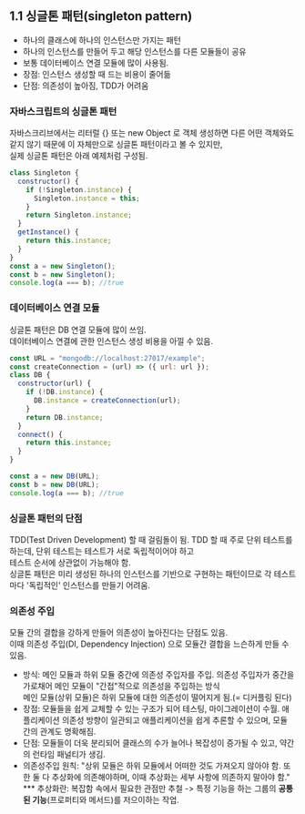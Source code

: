 ## 1.1 싱글톤 패턴(singleton pattern)

- 하나의 클래스에 하나의 인스턴스만 가지는 패턴<br />
- 하나의 인스턴스를 만들어 두고 해당 인스턴스를 다른 모듈들이 공유<br />
- 보통 데이터베이스 연결 모듈에 많이 사용됨.<br />
- 장점: 인스턴스 생성할 때 드는 비용이 줄어듦<br />
- 단점: 의존성이 높아짐, TDD가 어려움<br />

### 자바스크립트의 싱글톤 패턴

자바스크리브에서는 리터럴 {} 또는 new Object 로 객체 생성하면 다른 어떤 객체와도 같지 않기 때문에 이 자체만으로 싱글톤 패턴이라고 볼 수 있지만,<br />
실제 싱글톤 패턴은 아래 예제처럼 구성됨.

```js
class Singleton {
  constructor() {
    if (!Singleton.instance) {
      Singleton.instance = this;
    }
    return Singleton.instance;
  }
  getInstance() {
    return this.instance;
  }
}
const a = new Singleton();
const b = new Singleton();
console.log(a === b); //true
```

### 데이터베이스 연결 모듈

싱글톤 패턴은 DB 연결 모듈에 많이 쓰임.<br />
데이터베이스 연결에 관한 인스턴스 생성 비용을 아낄 수 있음.<br />

```js
const URL = "mongodb://localhost:27017/example";
const createConnection = (url) => ({ url: url });
class DB {
  constructor(url) {
    if (!DB.instance) {
      DB.instance = createConnection(url);
    }
    return DB.instance;
  }
  connect() {
    return this.instance;
  }
}

const a = new DB(URL);
const b = new DB(URL);
console.log(a === b); //true
```

### 싱글톤 패턴의 단점

TDD(Test Driven Development) 할 때 걸림돌이 됨. TDD 할 때 주로 단위 테스트를 하는데, 단위 테스트는 테스트가 서로 독립적이어야 하고<br />
테스트 순서에 상관없이 가능해야 함.<br />
싱글톤 패턴은 미리 생성된 하나의 인스턴스를 기반으로 구현하는 패턴이므로 각 테스트마다 '독립적인' 인스턴스를 만들기 어려움.<br />

### 의존성 주입

모듈 간의 결합을 강하게 만들어 의존성이 높아진다는 단점도 있음.<br />
이때 의존성 주입(DI, Dependency Injection) 으로 모듈간 결합을 느슨하게 만들 수 있음.<br />

- 방식: 메인 모듈과 하위 모듈 중간에 의존성 주입자를 주입. 의존성 주입자가 중간을 가로채어 메인 모듈이 "간접"적으로 의존성을 주입하는 방식<br />
  메인 모듈(상위 모듈)은 하위 모듈에 대한 의존성이 떨어지게 됨.(= 디커플링 된다)<br />
- 장점: 모듈들을 쉽게 교체할 수 있는 구조가 되어 테스팅, 마이그레이션이 수월. 애플리케이션 의존성 방향이 일관되고 애플리케이션을 쉽게 추론할 수 있으며, 모듈 간의 관계도 명확해짐.<br />
- 단점: 모듈들이 더욱 분리되어 클래스의 수가 늘어나 복잡성이 증가될 수 있고, 약간의 런타임 패널티가 생김.<br />
- 의존성주입 원칙: "상위 모듈은 하위 모듈에서 어떠한 것도 가져오지 않아야 함. 또한 둘 다 추상화에 의존해야하며, 이때 추상화는 세부 사항에 의존하지 말아야 함."<br />
  \*\*\* 추상화란: 복잡함 속에서 필요한 관점만 추철 -> 특정 기능을 하는 그룹의 **공통된 기능**(프로퍼티와 메서드)를 저으이하는 작업.
